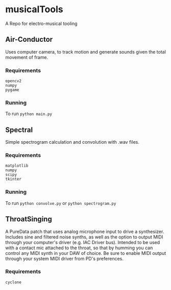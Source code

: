 # musicalTools
A Repo for electro-musical tooling

## Air-Conductor
Uses computer camera, to track motion and generate sounds given the total movement of frame. <br>
### Requirements
````opencv2```` <br>
````numpy```` <br>
````pygame```` <br>
### Running
To run ````python main.py````


## Spectral
Simple spectrogram calculation and convolution with .wav files. <br>
### Requirements
````matplotlib```` <br>
````numpy```` <br>
````scipy```` <br>
````tkinter```` <br>
### Running
To run ````python convolve.py```` or ````python spectrogram.py````


## ThroatSinging
A PureData patch that uses analog microphone input to drive a synthesizer. Includes sine and filtered noise synths, as well as the option to output MIDI through your computer's driver (e.g. IAC Driver bus). Intended to be used with a contact mic attached to the throat, so that by humming you can control any MIDI synth in your DAW of choice. Be sure to enable MIDI output through your system MIDI driver from PD's preferences.<br>

### Requirements
````cyclone```` <br>
